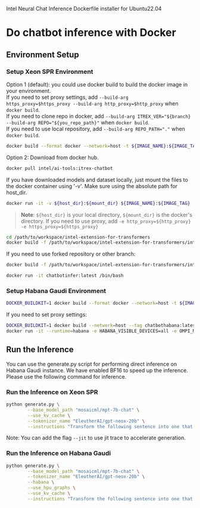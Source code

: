 Intel Neural Chat Inference Dockerfile installer for Ubuntu22.04

# Do chatbot inference with Docker

## Environment Setup

### Setup Xeon SPR Environment
Option 1 (default): you could use docker build to build the docker image in your environment.  
If you need to set proxy settings, add `--build-arg https_proxy=$https_proxy --build-arg http_proxy=$http_proxy` when `docker build`.  
If you need to clone repo in docker, add `--build-arg ITREX_VER="${branch} --build-arg REPO="${you_repo_path}"` when `docker build`.  
If you need to use local repository, add `--build-arg REPO_PATH="."` when `docker build`.


```bash
docker build --format docker --network=host -t ${IMAGE_NAME}:${IMAGE_TAG}  ./ -f /path/to/workspace/intel-extension-for-transformers/intel_extension_for_transformers/neural_chat/docker/Dockerfile  --target cpu
```

Option 2: Download from docker hub.
```bash
docker pull intel/ai-tools:itrex-chatbot 
```

If you have downloaded models and dataset locally, just mount the files to the docker container using '-v'. Make sure using the absolute path for host_dir.
```bash
docker run -it -v ${host_dir}:${mount_dir} ${IMAGE_NAME}:${IMAGE_TAG}
```

>**Note**: `${host_dir}` is your local directory, `${mount_dir}` is the docker's directory. If you need to use proxy, add `-e http_proxy=${http_proxy} -e https_proxy=${https_proxy}`

```bash
cd /path/to/workspace/intel-extension-for-transformers
docker build -f /path/to/workspace/intel-extension-for-transformers/intel_extension_for_transformers/neural_chat/docker/Dockerfile  --build-arg REPO_PATH="." -t chatbotinfer:latest . --target cpu
```

If you need to use forked repository or other branch:

```bash
docker build -f /path/to/workspace/intel-extension-for-transformers/intel_extension_for_transformers/neural_chat/docker/Dockerfile --build-arg REPO=<forked_repository> --build-arg ITREX_VER=<your_branch_name> -t chatbotinfer:latest . --target cpu
```

```bash
docker run -it chatbotinfer:latest /bin/bash
```

### Setup Habana Gaudi Environment
```bash
DOCKER_BUILDKIT=1 docker build --format docker --network=host -t ${IMAGE_NAME}:${IMAGE_TAG}  ./ -f Dockerfile  --target hpu --build-arg BASE_NAME="base-installer-ubuntu22.04" --build-arg ARTIFACTORY_URL="vault.habana.ai" --build-arg VERSION="1.13.0" --build-arg REVISION="463" --build-arg PT_VERSION="2.2.0" --build-arg OS_NUMBER="2204"
```

If you need to set proxy settings:

```bash
DOCKER_BUILDKIT=1 docker build --network=host --tag chatbothabana:latest  --build-arg https_proxy=$https_proxy --build-arg http_proxy=$http_proxy  ./ -f /path/to/workspace/intel-extension-for-transformers/intel_extension_for_transformers/neural_chat/docker/Dockerfile  --target hpu
docker run -it --runtime=habana -e HABANA_VISIBLE_DEVICES=all -e OMPI_MCA_btl_vader_single_copy_mechanism=none --cap-add=sys_nice --net=host --ipc=host ${IMAGE_NAME}:${IMAGE_TAG} 
```

## Run the Inference
You can use the generate.py script for performing direct inference on Habana Gaudi instance. We have enabled BF16 to speed up the inference. Please use the following command for inference.

### Run the Inference on Xeon SPR
```bash
python generate.py \
        --base_model_path "mosaicml/mpt-7b-chat" \
        --use_kv_cache \
        --tokenizer_name "EleutherAI/gpt-neox-20b" \
        --instructions "Transform the following sentence into one that shows contrast. The tree is rotten."
```

Note: You can add the flag `--jit` to use jit trace to accelerate generation.

### Run the Inference on Habana Gaudi
```bash
python generate.py \
        --base_model_path "mosaicml/mpt-7b-chat" \
        --tokenizer_name "EleutherAI/gpt-neox-20b" \
        --habana \
        --use_hpu_graphs \
        --use_kv_cache \
        --instructions "Transform the following sentence into one that shows contrast. The tree is rotten."
```
